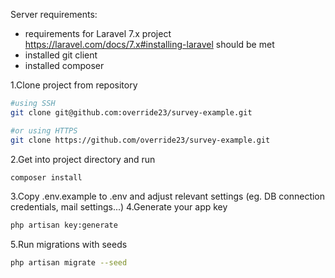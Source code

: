 Server requirements:
* requirements for Laravel 7.x project https://laravel.com/docs/7.x#installing-laravel should be met
* installed git client
* installed composer

1.Clone project from repository
```bash
#using SSH
git clone git@github.com:override23/survey-example.git

#or using HTTPS
git clone https://github.com/override23/survey-example.git
```
2.Get into project directory and run
```bash
composer install
```
3.Copy .env.example to .env and adjust relevant settings (eg. DB connection credentials, mail settings...)
4.Generate your app key
```bash
php artisan key:generate
```
5.Run migrations with seeds
```bash
php artisan migrate --seed
```
